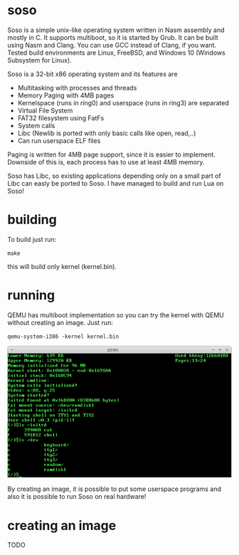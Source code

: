 # soso
Soso is a simple unix-like operating system written in Nasm assembly and mostly in C. It supports multiboot, so it is started by Grub.
It can be built using Nasm and Clang. You can use GCC instead of Clang, if you want.
Tested build environments are Linux, FreeBSD, and Windows 10 (Windows Subsystem for Linux).

Soso is a 32-bit x86 operating system and its features are
- Multitasking with processes and threads
- Memory Paging with 4MB pages
- Kernelspace (runs in ring0) and userspace (runs in ring3) are separated
- Virtual File System
- FAT32 filesystem using FatFs
- System calls
- Libc (Newlib is ported with only basic calls like open, read,..)
- Can run userspace ELF files

Paging is written for 4MB page support, since it is easier to implement. Downside of this is, each process has to use at least 4MB memory.

Soso has Libc, so existing applications depending only on a small part of Libc can easly be ported to Soso. I have managed to build and run Lua on Soso!

# building
To build just run:

    make

this will build only kernel (kernel.bin). 

# running
QEMU has multiboot implementation so you can try the kernel with QEMU without creating an image. Just run:

    qemu-system-i386 -kernel kernel.bin

![Soso](screenshots/soso1.png)

By creating an image, it is possible to put some userspace programs and also it is possible to run Soso on real hardware!

# creating an image

TODO
